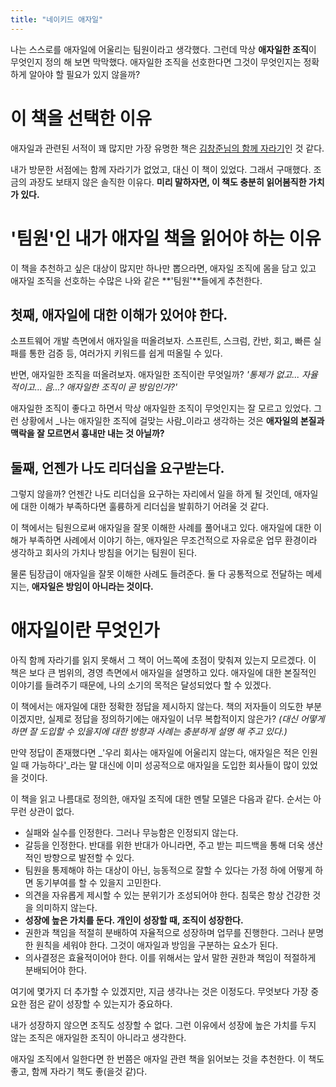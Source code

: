 ```yaml
---
title: "네이키드 애자일"
---
```


나는 스스로를 애자일에 어울리는 팀원이라고 생각했다. 그런데 막상 **애자일한 조직**이 무엇인지 정의 해 보면 막막했다. 애자일한 조직을 선호한다면 그것이 무엇인지는 정확하게 알아야 할 필요가 있지 않을까?

# 이 책을 선택한 이유

애자일과 관련된 서적이 꽤 많지만 가장 유명한 책은 [김창준님의 함께 자라기](https://www.yes24.com/Product/Goods/67350256)인 것 같다.

내가 방문한 서점에는 함께 자라기가 없었고, 대신 이 책이 있었다. 그래서 구매했다. 조금의 과장도 보태지 않은 솔직한 이유다. **미리 말하자면, 이 책도 충분히 읽어봄직한 가치가 있다.**

# '팀원'인 내가 애자일 책을 읽어야 하는 이유

이 책을 추천하고 싶은 대상이 많지만 하나만 뽑으라면, 애자일 조직에 몸을 담고 있고 애자일 조직을 선호하는 수많은 나와 같은 **'팀원'**들에게 추천한다.

## 첫째, 애자일에 대한 이해가 있어야 한다.

소프트웨어 개발 측면에서 애자일을 떠올려보자. 스프린트, 스크럼, 칸반, 회고, 빠른 실패를 통한 검증 등, 여러가지 키워드를 쉽게 떠올릴 수 있다.

반면, 애자일한 조직을 떠올려보자. 애자일한 조직이란 무엇일까? _'통제가 없고... 자율적이고... 음...? 애자일한 조직이 곧 방임인가?'_

애자일한 조직이 좋다고 하면서 막상 애자일한 조직이 무엇인지는 잘 모르고 있었다. 그런 상황에서 _나는 애자일한 조직에 걸맞는 사람_이라고 생각하는 것은 **애자일의 본질과 맥락을 잘 모르면서 흉내만 내는 것 아닐까?**

## 둘째, 언젠가 나도 리더십을 요구받는다.

그렇지 않을까? 언젠간 나도 리더십을 요구하는 자리에서 일을 하게 될 것인데, 애자일에 대한 이해가 부족하다면 훌륭하게 리더십을 발휘하기 어려울 것 같다.

이 책에서는 팀원으로써 애자일을 잘못 이해한 사례를 풀어내고 있다. 애자일에 대한 이해가 부족하면 사례에서 이야기 하는, 애자일은 무조건적으로 자유로운 업무 환경이라 생각하고 회사의 가치나 방침을 어기는 팀원이 된다.

물론 팀장급이 애자일을 잘못 이해한 사례도 들려준다. 둘 다 공통적으로 전달하는 메세지는, **애자일은 방임이 아니라는 것이다.**

# 애자일이란 무엇인가

아직 함께 자라기를 읽지 못해서 그 책이 어느쪽에 초점이 맞춰져 있는지 모르겠다. 이 책은 보다 큰 범위의, 경영 측면에서 애자일을 설명하고 있다. 애자일에 대한 본질적인 이야기를 들려주기 때문에, 나의 소기의 목적은 달성되었다 할 수 있겠다.

이 책에서는 애자일에 대한 정확한 정답을 제시하지 않는다. 책의 저자들이 의도한 부분이겠지만, 실제로 정답을 정의하기에는 애자일이 너무 복합적이지 않은가? _(대신 어떻게 하면 잘 도입할 수 있을지에 대한 방향과 사례는 충분하게 설명 해 주고 있다.)_

만약 정답이 존재했다면 _'우리 회사는 애자일에 어울리지 않는다, 애자일은 적은 인원일 때 가능하다'_라는 말 대신에 이미 성공적으로 애자일을 도입한 회사들이 많이 있었을 것이다.

이 책을 읽고 나름대로 정의한, 애자일 조직에 대한 멘탈 모델은 다음과 같다. 순서는 아무런 상관이 없다.

* 실패와 실수를 인정한다. 그러나 무능함은 인정되지 않는다.
* 갈등을 인정한다. 반대를 위한 반대가 아니라면, 주고 받는 피드백을 통해 더욱 생산적인 방향으로 발전할 수 있다.
* 팀원을 통제해야 하는 대상이 아닌, 능동적으로 잘할 수 있다는 가정 하에 어떻게 하면 동기부여를 할 수 있을지 고민한다.
* 의견을 자유롭게 제시할 수 있는 분위기가 조성되어야 한다. 침묵은 항상 건강한 것을 의미하지 않는다.
* **성장에 높은 가치를 둔다. 개인이 성장할 때, 조직이 성장한다.**
* 권한과 책임을 적절히 분배하여 자율적으로 성장하며 업무를 진행한다. 그러나 분명한 원칙을 세워야 한다. 그것이 애자일과 방임을 구분하는 요소가 된다.
* 의사결정은 효율적이어야 한다. 이를 위해서는 앞서 말한 권한과 책임이 적절하게 분배되어야 한다.

여기에 몇가지 더 추가할 수 있겠지만, 지금 생각나는 것은 이정도다. 무엇보다 가장 중요한 점은 같이 성장할 수 있는지가 중요하다.

내가 성장하지 않으면 조직도 성장할 수 없다. 그런 이유에서 성장에 높은 가치를 두지 않는 조직은 애자일한 조직이 아니라고 생각한다.

애자일 조직에서 일한다면 한 번쯤은 애자일 관련 책을 읽어보는 것을 추천한다. 이 책도 좋고, 함께 자라기 책도 좋(을것 같)다.